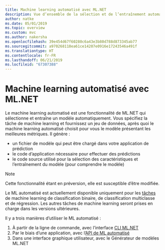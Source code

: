 ```yaml
---
title: Machine learning automatisé avec ML.NET
description: Vue d’ensemble de la sélection et de l’entraînement automatiques d’un modèle
author: natke
ms.date: 05/01/2019
ms.topic: overview
ms.custom: mvc
ms.author: nakersha
ms.openlocfilehash: 39e454d67f60280c6a43e3b80d788d873345ab77
ms.sourcegitcommit: a970268118ea61ce14207e0916e17243546a491f
ms.translationtype: HT
ms.contentlocale: fr-FR
ms.lasthandoff: 06/21/2019
ms.locfileid: "67307388"
---
```

# <a name="automated-machine-learning-with-mlnet"></a>Machine learning automatisé avec ML.NET

Le machine learning automatisé est une fonctionnalité de ML.NET qui sélectionne et entraîne un modèle automatiquement. Vous spécifiez la tâche de machine learning et fournissez un jeu de données, après quoi le machine learning automatisé choisit pour vous le modèle présentant les meilleures métriques. Il génère :
- un fichier de modèle qui peut être chargé dans votre application de prédiction
- le code d’application nécessaire pour effectuer des prédictions
- le code source utilisé pour la sélection des caractéristiques et l’entraînement du modèle (pour comprendre le modèle)

> [!NOTE]
> Cette fonctionnalité étant en préversion, elle est susceptible d’être modifiée. 

Le ML automatisé est actuellement disponible uniquement pour les [tâches](resources/tasks.md) de machine learning de classification binaire, de classification multiclasse et de régression. Les autres tâches de machine learning seront prises en charge dans les versions ultérieures.

Il y a trois manières d’utiliser le ML automatisé :
1. À partir de la ligne de commande, avec l’interface [CLI ML.NET](automate-training-with-cli.md)
1. Par le biais d’une application, avec l’[API de ML automatisé](how-to-guides/how-to-use-the-automl-api.md)
1. Dans une interface graphique utilisateur, avec le Générateur de modèles ML.NET
